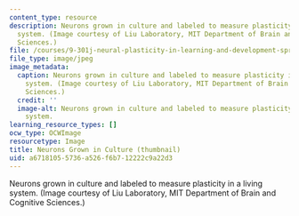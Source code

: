 ```yaml
---
content_type: resource
description: Neurons grown in culture and labeled to measure plasticity in a living
  system. (Image courtesy of Liu Laboratory, MIT Department of Brain and Cognitive
  Sciences.)
file: /courses/9-301j-neural-plasticity-in-learning-and-development-spring-2002/a67181055736a526f6b712222c9a22d3_9-301s02-th.jpg
file_type: image/jpeg
image_metadata:
  caption: Neurons grown in culture and labeled to measure plasticity in a living
    system. (Image courtesy of Liu Laboratory, MIT Department of Brain and Cognitive
    Sciences.)
  credit: ''
  image-alt: Neurons grown in culture and labeled to measure plasticity in a living
    system.
learning_resource_types: []
ocw_type: OCWImage
resourcetype: Image
title: Neurons Grown in Culture (thumbnail)
uid: a6718105-5736-a526-f6b7-12222c9a22d3
---
```

Neurons grown in culture and labeled to measure plasticity in a living system. (Image courtesy of Liu Laboratory, MIT Department of Brain and Cognitive Sciences.)

